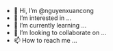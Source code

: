 - 👋 Hi, I’m @nguyenxuancong
- 👀 I’m interested in ...
- 🌱 I’m currently learning ...
- 💞️ I’m looking to collaborate on ...
- 📫 How to reach me ...

<!---
nguyenxuancong/nguyenxuancong is a ✨ special ✨ repository because its `README.md` (this file) appears on your GitHub profile.
You can click the Preview link to take a look at your changes.
--->
